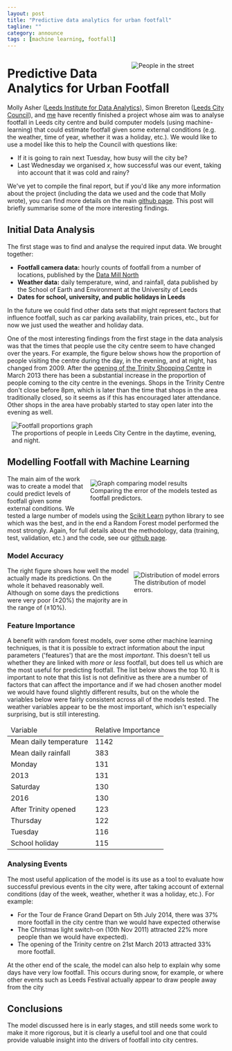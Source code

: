 ```yaml
---
layout: post
title: "Predictive data analytics for urban footfall"
tagline: ""
category: announce
tags : [machine learning, footfall]
---
```


<figure style="float:right; height:auto%; width:40%;padding:5px; margin: 10px 10px 10px 10px;" >
	<img src="{{site.url}}/{{site.baseurl}}/figures/people_in_street.jpg" alt="People in the street"/>
</figure>

# Predictive Data Analytics for Urban Footfall

Molly Asher ([Leeds Institute for Data Analytics](http://lida.leeds.ac.uk/)), Simon Brereton ([Leeds City Council](http://leeds.gov.uk/)), and [me](http://nickmalleson.co.uk/) have recently finished a project whose aim was to analyse footfall in Leeds city centre and build computer models (using machine-learning) that could estimate footfall given some external conditions (e.g. the weather, time of year, whether it was a holiday, etc.). We would like to use a model like this to help the Council with questions like:

 - If it is going to rain next Tuesday, how busy will the city be?
 - Last Wednesday we organised _x_, how successful was our event, taking into account that it was cold and rainy?

We've yet to compile the final report, but if you'd like any more information about the project (including the data we used and the code that Molly wrote), you can find more details on the main [github page](https://github.com/nickmalleson/surf/blob/master/projects/footfall/lcc-machine-learning/LCC_Footfall.ipynb). This post will briefly summarise some of the more interesting findings.

## Initial Data Analysis

The first stage was to find and analyse the required input data. We brought together:

 - **Footfall camera data:** hourly counts of footfall from a number of locations, published by the [Data Mill North](https://datamillnorth.org/dataset/leeds-city-centre-footfall-data)
 - **Weather data:** daily temperature, wind, and rainfall, data published by the School of Earth and Environment at the University of Leeds
 - **Dates for school, university, and public holidays in Leeds**

In the future we could find other data sets that might represent factors that influence footfall, such as car parking availability, train prices, etc., but for now we just used the weather and holiday data.

One of the most interesting findings from the first stage in the data analysis was that the times that people use the city centre seem to have changed over the years. For example, the figure below shows how the proportion of people visiting the centre during the day, in the evening, and at night, has changed from 2009. After the [opening of the Trinity Shopping Centre](http://www.bbc.co.uk/news/uk-england-leeds-21857379) in March 2013 there has been a substantial increase in the proportion of people coming to the city centre in the evenings. Shops in the Trinity Centre don't close before 8pm, which is later than the time that shops in the area traditionally closed, so it seems as if this has encouraged later attendance. Other shops in the area have probably started to stay open later into the evening as well.

<figure style="margin: 10px 10px 10px 10px;" >
	<img src="{{site.url}}/{{site.baseurl}}/figures/lcc-footfall/footfall_proportions.png" alt="Footfall proportions graph"/>
	<figcaption>The proportions of people in Leeds City Centre in the daytime, evening, and night.</figcaption>
</figure>

## Modelling Footfall with Machine Learning

<figure style="float:right; width:60%; margin: 10px 10px 10px 10px;" >
	<img src="{{site.url}}/{{site.baseurl}}/figures/lcc-footfall/model_comparison.png" alt="Graph comparing model results"/>
	<figcaption>Comparing the error of the models tested as footfall predictors.</figcaption>
</figure>

The main aim of the work was to create a model that could predict levels of footfall given some external conditions. We tested a large number of models using the [Scikit Learn](http://scikit-learn.org/) python library to see which was the best, and in the end a Random Forest model performed the most strongly. Again, for full details about the methodology, data (training, test, validation, etc.) and the code, see our [github page](https://github.com/nickmalleson/surf/blob/master/projects/footfall/lcc-machine-learning/LCC_Footfall.ipynb).

### Model Accuracy

<figure style="float:right; width:40%; margin: 10px 10px 10px 10px;" >
	<img src="{{site.url}}/{{site.baseurl}}/figures/lcc-footfall/model_error.png" alt="Distribution of model errors"/>
	<figcaption>The distribution of model errors.</figcaption>
</figure>

The right figure shows how well the model actually made its predictions. On the whole it behaved reasonably well. Although on some days the predictions were very poor (&#177;20%) the majority are in the range of (&#177;10%).

### Feature Importance

A benefit with random forest models, over some other machine learning techniques, is that it is possible to extract information about the input parameters ('features') that are the most _important_. This doesn't tell us whether they are linked with _more_ or _less_ footfall, but does tell us which are the most useful for predicting footfall. The list below shows the top 10. It is important to note that this list is not definitive as there are a number of factors that can affect the importance and if we had chosen another model we would have found slightly different results, but on the whole the variables below were fairly consistent across all of the models tested. The weather variables appear to be the most important, which isn't especially surprising, but is still interesting.
 
<table>
<thead><td>Variable</td><td>Relative Importance</td></thead>
<tr><td>Mean daily temperature</td><td>1142</td></tr>
<tr><td>Mean daily rainfall</td><td> 383 </td></tr>
<tr><td>Monday</td><td>131</td></tr>
<tr><td>2013</td><td>131</td></tr>
<tr><td>Saturday</td><td>130</td></tr>
<tr><td>2016</td><td>130</td></tr>
<tr><td>After Trinity opened</td><td>123</td></tr>
<tr><td>Thursday</td><td>122</td></tr>
<tr><td>Tuesday</td><td>116</td></tr>
<tr><td>School holiday</td><td>115</td></tr>
</table>

### Analysing Events

The most useful application of the model is its use as a tool to evaluate how successful previous events in the city were, after taking account of external conditions (day of the week, weather, whether it was a holiday, etc.). For example:

 - For the Tour de France Grand Depart on 5th July 2014, there was 37% more footfall in the city centre than we would have expected otherwise
 - The Christmas light switch-on (10th Nov 2011) attracted 22% more people than we would have expected).
 - The opening of the Trinity centre on 21st March 2013 attracted 33% more footfall. 

At the other end of the scale, the model can also help to explain why some days have very low footfall. This occurs during snow, for example, or where other events such as Leeds Festival actually appear to draw people away from the city

## Conclusions

The model discussed here is in early stages, and still needs some work to make it more rigorous, but it is clearly a useful tool and one that could provide valuable insight into the drivers of footfall into city centres.







